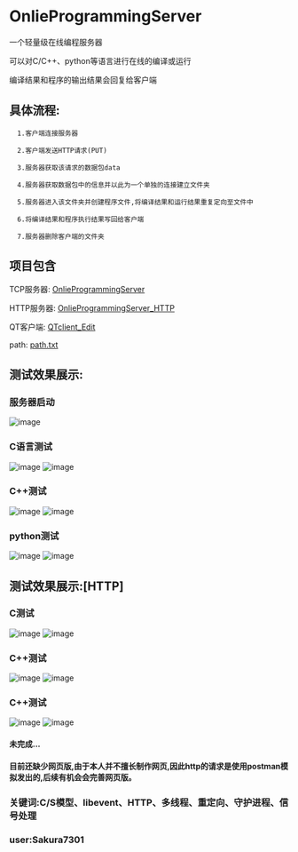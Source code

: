 # OnlieProgrammingServer

一个轻量级在线编程服务器

可以对C/C++、python等语言进行在线的编译或运行

编译结果和程序的输出结果会回复给客户端

## **具体流程:**

      1.客户端连接服务器
  
      2.客户端发送HTTP请求(PUT)
  
      3.服务器获取该请求的数据包data
      
      4.服务器获取数据包中的信息并以此为一个单独的连接建立文件夹
  
      5.服务器进入该文件夹并创建程序文件,将编译结果和运行结果重复定向至文件中
  
      6.将编译结果和程序执行结果写回给客户端
  
      7.服务器删除客户端的文件夹
  
  
## **项目包含**
  TCP服务器:  [OnlieProgrammingServer](https://github.com/Sakura7301/OnlieProgrammingServer/tree/master/OnlieProgrammingServer)
  
  HTTP服务器: [OnlieProgrammingServer_HTTP](https://github.com/Sakura7301/OnlieProgrammingServer/tree/master/OnlieProgrammingServer_HTTP)
  
  QT客户端:   [QTclient_Edit](https://github.com/Sakura7301/OnlieProgrammingServer/tree/master/QTclient_Edit)
  
  path:       [path.txt](https://github.com/Sakura7301/OnlieProgrammingServer/blob/master/path.txt)
  
 ## **测试效果展示:**
  
### 服务器启动
  ![image](https://github.com/Sakura7301/OnlieProgrammingServer/blob/master/picture/%E6%9C%8D%E5%8A%A1%E5%99%A8%E5%90%AF%E5%8A%A8.png)
      
### C语言测试
  ![image](https://github.com/Sakura7301/OnlieProgrammingServer/blob/master/picture/C%E8%AF%AD%E8%A8%80%E9%94%99%E8%AF%AF%E7%A4%BA%E4%BE%8B.png)
  ![image](https://github.com/Sakura7301/OnlieProgrammingServer/blob/master/picture/C%E8%AF%AD%E8%A8%80%E9%80%9A%E8%BF%87%E7%A4%BA%E4%BE%8B.png)
  
### C++测试
  ![image](https://github.com/Sakura7301/OnlieProgrammingServer/blob/master/picture/cpp%E9%94%99%E8%AF%AF%E7%A4%BA%E4%BE%8B.png)
  ![image](https://github.com/Sakura7301/OnlieProgrammingServer/blob/master/picture/cpp%E9%80%9A%E8%BF%87%E7%A4%BA%E4%BE%8B.png)
  
### python测试
  ![image](https://github.com/Sakura7301/OnlieProgrammingServer/blob/master/picture/python%E9%94%99%E8%AF%AF%E7%A4%BA%E4%BE%8B.png)
  ![image](https://github.com/Sakura7301/OnlieProgrammingServer/blob/master/picture/python%E9%80%9A%E8%BF%87%E7%A4%BA%E4%BE%8B.png)
  
  
 ## **测试效果展示:[HTTP]**
  
 ### **C测试**
  
  
  ![image](https://github.com/Sakura7301/OnlieProgrammingServer/blob/master/httptest/C.gif)
  ![image](https://github.com/Sakura7301/OnlieProgrammingServer/blob/master/httptest/C_error.gif)
  
  
 ### **C++测试**
  
  
  ![image](https://github.com/Sakura7301/OnlieProgrammingServer/blob/master/httptest/CPP.gif)
  ![image](https://github.com/Sakura7301/OnlieProgrammingServer/blob/master/httptest/CPP_error.gif)
  
  
 ### **C++测试**
  
  
  ![image](https://github.com/Sakura7301/OnlieProgrammingServer/blob/master/httptest/Python.gif)
  ![image](https://github.com/Sakura7301/OnlieProgrammingServer/blob/master/httptest/Python_error.gif)
      
     
 #### 未完成...
 #### 目前还缺少网页版,由于本人并不擅长制作网页,因此http的请求是使用postman模拟发出的,后续有机会会完善网页版。
  
 ### **关键词**:C/S模型、libevent、HTTP、多线程、重定向、守护进程、信号处理



### **user:Sakura7301**
